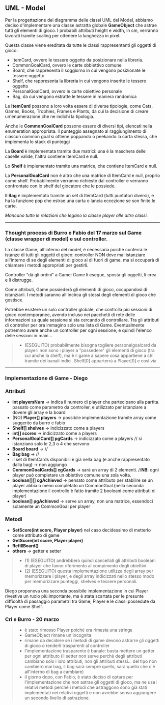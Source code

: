 ## UML - Model

Per la progettazione del diagramma delle classi UML del Model, abbiamo deciso d'implementare una classe astratta globale
**GameObject** che astrae tutti gli elementi di gioco. I probabili attributi height e width, in cm, verranno lavorati
tramite scaling per ottenere la lunghezza in pixel.

Questa classe viene ereditata da tutte le classi rappresentanti gli oggetti di gioco:

- ItemCard, ovvero le tessere oggetto da posizionare nella libreria.
- CommonGoalCard, ovvero le carte obbiettivo comune
- Board, che rappresenta il soggiorno in cui vengono posizionate le tessere oggetto
- Shelf, che rappresenta la libreria in cui vengono inserite le tessere oggetto
- PersonalGoalCard, ovvero le carte obiettivo personale
- Bag, da cui vengono estratte le tessere in maniera randomica

Le **ItemCard** possono a loro volta essere di diverse tipologie, come Cats, Games, Books, Trophies, Frames e Plants, da
cui la decisione di creare un'enumerazione che ne indichi la tipologia.

Anche le **CommonGoalCard** possono essere di diversi tipi, elencati nella enumeration appropriata.
Il punteggio assegnato al raggiungimento di ciascun common goal si ottiene poppando o peekando la carta stessa, che
implementa lo stack di punteggi

La **Board** è implementata tramite due matrici: una è la maschera delle caselle valide, l'altra contiene ItemCard e
null.

Lo **Shelf** è implementato tramite una matrice, che contiene ItemCard e null.

La **PersonalGoalCard** non è altro che una matrice di ItemCard e null, proprio come shelf. Probabilmente verranno
richieste dal controller e verranno confrontate con lo shelf del giocatore che le possiede.

Il **Bag** è implementato tramite un set di ItemCard (tutti puntatori diversi), e ha la funzione pop che estrae una
carta o lancia eccezione se son finite le carte.

*Mancano tutte le relazioni che legano la classe player alle altre classi.*

---

### Thought process di Burro e Fabio del 17 marzo sul Game (classe wrapper di model) e sul controller.

La classe Game, all'interno del model, è necessaria poiché conterrà le istanze di tutti gli oggetti di gioco: controller
NON deve mai istanziare all'interno di se degli elementi di gioco al di fuori di game, ma si occuperà di chiamare i
metodi appropriati per gestirli.

Controller "dà gli ordini" a Game: Game li esegue, sposta gli oggetti, li crea e li distrugge.

Come attributi, Game possiederà gli elementi di gioco, occupandosi di istanziarli. I metodi saranno all'incirca gli
stessi degli elementi di gioco che gestisce.

Potrebbe esistere un solo controller globale, che controlla più sessioni di gioco contemporanee, avendo incluso nei
pacchetti di rete delle informazioni su quale sessione si sta cercando di controllare. Tra gli attributi di controller
per ora immagino solo una lista di Game. Eventualmente potremmo avere anche un controller per ogni sessione, e quindi
l'elenco delle sessioni in main...

> - (ESEGUITO) probabilmente bisogna togliere personalgoalcard da player: non sono i player a "possedere" gli elementi
    di gioco (tra cui anche la shelf), ma è il game a sapere cosa appartiene a chi tramite dei banali indici. Shelf[0]
    apparterrà a Player[0] e così via

---

### Implementazione di Game - Diego

### Attributi

- **int playersNum** -> indica il numero di player che partecipano alla partita. passato come parametro da controller, e
  utilizzato per istanziare a dovere gli array e la board
- (NO) **Player[] players** -> possibile implementazione tramite array come suggerito da burro e fabio
- **Shelf[] shelves** -> indicizzato come a players
- **int[] scores** -> indicizzato come a players
- **PersonalGoalCard[] pgCards** -> indicizzato come a players // si istanziano solo le 2,3 o 4 che servono
- **Board board** -> //
- **Bag bag** -> //
- il set di ItemCards disponibili è già nella bag (e anche rappresentato dalla bag) -> non aggiungo
- **CommonGoalCards[] cgCards** -> sarà un array di 2 elementi. //**NB**: ogni player può completare un obiettivo comune
  una sola volta.
- **boolean[][] cgAchieved** -> pensato come attributo per stabilire se un player abbia o meno completato un
  CommonGoal.(nella seconda implementazione il controllo è fatto tramite 2 booleani come attributi di player)
- **boolean[] pgAchieved** -> serve un array, non una matrice, essendoci solamente un CommonGoal per player

### Metodi

- **SetScore(int score, Player player)** nel caso decidessimo di metterlo come attributo di game
- **GetScore(int score, Player player)**
- **RefillBoard()**
- **others**  -> getter e setter

> - (1) (ESEGUITO) andrebbero quindi cancellati gli attributi booleani di player che fanno riferimento al compimento
    degli obiettivi
> - (2) (ESEGUITO) questa implementazione utilizza degli array per memorizzare i player, e degli array indicizzati nello
    stesso modo per memorizzare punteggi, shelves e tessere personali.

Diego proponeva una seconda possibile implementazione in cui Player rivestiva un ruolo più importante, ma è stata
scartata per le presunte difficoltà di passaggio parametri tra Game, Player e le classi possedute da Player come Shelf.

### Cri e Burro - 20 marzo

> - è stato rimosso Player poichè era rimasta una stringa
> - GameObject rimane un'incognita
> - rimane da decidere se i metodi di game devono astrarre gli oggetti di gioco o renderli trasparenti al controller
> - l'implementazione trasparente è banale: basta mettere un getter per ogni attributo (il setter non serve perchè degli
    attributi cambiano solo i loro attributi, non gli attributi stessi... del tipo non cambierò mai bag, il bag sarà
    sempre quello, sarà quello che c'è all'interno di bag a cambiare)
> - il giorno dopo, con Fabio, è stato deciso di optare per l'implementazione che non astrae gli oggetti di gioco, ma ne
    usa i relativi metodi perché i metodi che astraggono sono già stati implementati nei relativi oggetti e non avrebbe
    senso aggiungere un secondo livello di astrazione.